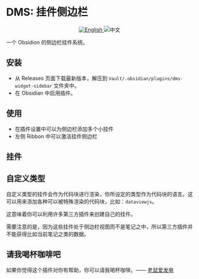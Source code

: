 # DMS: 挂件侧边栏

<div align="middle">
  <a href="README.md">
    <img src="https://img.shields.io/badge/English-blue?style=for-the-badge&logo=markdown" alt="English">
  </a>
  <img src="https://img.shields.io/badge/中文-gray?style=for-the-badge&logo=markdown" alt="中文">
</div>

一个 Obsidion 的侧边栏挂件系统。

## 安装

- 从 Releases 页面下载最新版本，解压到 `Vault/.obsidian/plugins/dms-widget-sidebar` 文件夹中。
- 在 Obsidian 中启用插件。

## 使用

- 在插件设置中可以为侧边栏添加多个小挂件
- 左侧 Ribbon 中可以激活挂件侧边栏

## 挂件

## 自定义类型

自定义类型的挂件会作为代码块进行渲染，你所设定的类型作为代码块的语言。这可以用来添加各种可以被特殊渲染的代码块，比如：`dataviewjs`。

这意味着你可以利用许多第三方插件来创建自己的挂件。

需要注意的是，因为这些挂件处于侧边栏视图而不是笔记之中，所以第三方插件并不能获得比如当前笔记之类的数据。

## 请我喝杯咖啡吧

如果你觉得这个插件对你有帮助，你可以请我喝杯咖啡。—— [老鼠爱发电](https://afdian.com/a/daomishu)